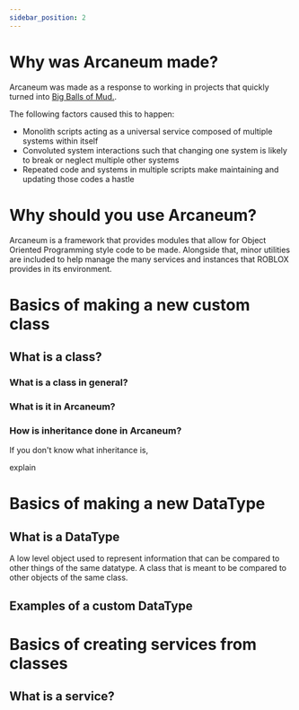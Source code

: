 ```yaml
---
sidebar_position: 2
---
```


# Why was Arcaneum made?
Arcaneum was made as a response to working in projects that quickly turned into [Big Balls of Mud.](https://thedomaindrivendesign.io/big-ball-of-mud/).

The following factors caused this to happen:

- Monolith scripts acting as a universal service composed of multiple systems within itself
- Convoluted system interactions such that changing one system is likely to break or neglect multiple other systems
- Repeated code and systems in multiple scripts make maintaining and updating those codes a hastle

# Why should you use Arcaneum?
Arcaneum is a framework that provides modules that allow for Object Oriented Programming style code to be made. Alongside that, minor utilities are included to help manage the many services and instances that ROBLOX provides in its environment.

# Basics of making a new custom class
## What is a class?
### What is a class in general?
### What is it in Arcaneum?

### How is inheritance done in Arcaneum?
If you don't know what inheritance is, 

explain

# Basics of making a new DataType
## What is a DataType
A low level object used to represent information that can be compared to other things of the same datatype.
A class that is meant to be compared to other objects of the same class.
## Examples of a custom DataType


# Basics of creating services from classes
## What is a service?

